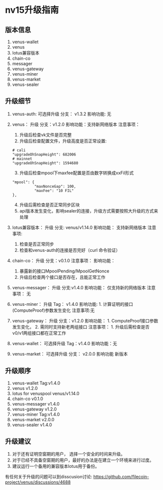 # nv15升级指南

## 版本信息


1. venus-wallet
2. venus
3. lotus兼容版本
4. chain-co
5. messager
6. venus-gateway
7. venus-miner
8. venus-market
9. venus-sealer


## 升级细节
1. venus-auth: 可选择升级
    分支： v1.3.2
    影响功能: 无
2. venus： 升级
    分支：v1.2.0
    影响功能：支持新网络版本
    注意事项：    
      1. 升级后检查vk文件是否完整
      2. 升级后检查配置文件，升级高度是否正常设置: 
      ```
      # cali
      "upgradeOhSnapHeight": 682006
      # mainnet
      "upgradeOhSnapHeight": 1594680
      ```
      3. 升级后检查mpool下maxfee配置是否由数字转换成xxFil形式
      ```
      "mpool": {
                "maxNonceGap": 100,
                "maxFee": "10 FIL"
      },
      ```
      4. 升级后需检查是否正常同步区块
      5. api版本发生变化，影响sealer的连接，升级方式需要按照大升级的方式来处理

3. lotus兼容版本： 升级
    分支: venus/v1.14.0
    影响功能： 支持新网络版本
    注意事项:
      1. 检查是否正常同步
      2. 检查和venus-auth的连接是否完好（curl 命令验证）

4. chain-co： 升级
    分支：v0.1.0
    注意事项：
    影响功能：
      1. 暴露新的接口MpoolPending/MpoolGetNonce
      2. 升级后检查两个接口是否存在，且能正常工作

5. venus-messager： 升级
    分支:v1.4.0
    影响功能： 仅支持新的网络版本
    注意事项： 无

6. venus-miner： 升级
    Tag： v1.4.0
    影响功能:
       1. 计算证明的接口(ComputeProof)参数发生变化
    注意事项:无

7. venus-gateway： 升级
    分支：v1.2.0
    影响功能：
       1. ComputeProof接口参数发生变化，
       2. 需同时支持新老两组接口
    注意事项：
       1. 升级后需检查是否v0/v1两组接口都在正常工作

8. venus-wallet： 可选择升级
    Tag：v1.4.0
    影响功能：无

9. venus-market： 可选择升级
    分支： v2.0.0
    影响功能  新版本

## 升级顺序

1. venus-wallet Tag:v1.4.0
2. venus v1.2.0
3. lotus for venuspool venus/v1.14.0
4. chain-co v0.1.0
5. venus-messager v1.4.0
6. venus-gateway v1.2.0
7. venus-miner Tag:v1.4.0
8. venus-market v2.0.0
9. venus-sealer v1.4.0

## 升级建议

1. 对于还有证明空窗期的用户， 选择一个安全的时间来升级。
2. 对于已经不具备空窗期的用户，最好的办法是在建立一个环境来进行过度。
3. 建议运行一个备用的兼容版本lotus用于备份。


有任何关于升级的问题可以到disscusion讨论: https://github.com/filecoin-project/venus/discussions/4688
